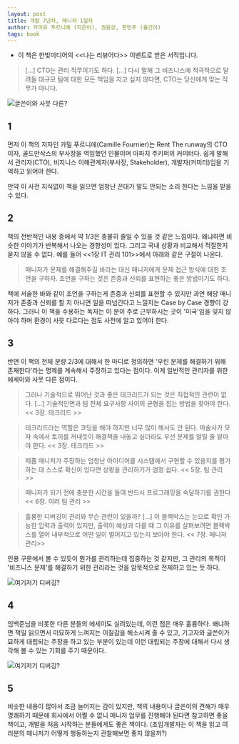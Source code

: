 ```yaml
---
layout: post
title: 개발 7년차, 매니저 1일차
author: 카미유 푸르니에 (지은이), 권원상, 한민주 (옮긴이)
tags: book
---
```


* 이 책은 한빛미디어의 <<나는 리뷰어다>> 이벤트로 받은 서적입니다.

> [...] CTO는 관리 직무이기도 하다. [...] 다시 말해 그 비즈니스에 적극적으로 달려들 대규모 팀에 대한 모든 책임을 지고 싶지 않다면, CTO는 당신에게 맞는 직무가 아니다.

![글쓴이와 사뭇 다른?]({{site.baseurl}}/images/20200325/01.jpg)

## 1

먼저 이 책의 저자인 카밀 푸르니에(Camille Fournier)는 Rent The runway의 CTO이자, 골드만삭스의 부사장을 역임했던 인물이며 아파치 주키퍼의 커미터다. 쉽게 말해서 관리자(CTO), 비지니스 이해관계자(부사장, Stakeholder), 개발자(커미터)임을 기억하고 읽어야 한다. 

만약 이 사전 지식없이 책을 읽으면 엄청난 꼰대가 말도 안되는 소리 한다는 느낌을 받을 수 있다.

## 2

책의 전반적인 내용 중에서 약 1/3은 충불히 줄일 수 있을 것 같은 느낌이다. 왜냐하면 비슷한 이야기가 반복해서 나오는 경향성이 있다. 그리고 국내 상황과 비교해서 적절한지 묻지 않을 수 없다. 예를 들어 <<1장 IT 관리 101>>에서 아래와 같은 구절이 나온다.

> 매니저가 문제를 해결해주길 바라는 대신 매니저에게 문제 접근 방식에 대한 조언을 구하자. 조언을 구하는 것은 존중과 신뢰를 표현하는 좋은 방법이기도 하다.

책에 서술한 바와 같이 조언을 구하는게 존중과 신뢰를 표현할 수 있지만 과연 해당 매니저가 존중과 신뢰를 할 지 아니면 일을 떠넘긴다고 느낄지는 Case by Case 경향이 강하다. 그러니 이 책을 수용하는 독자는 이 분이 주로 근무하시는 곳이 '미국'임을 잊지 않아야 하며 환경이 사뭇 다르다는 점도 사전에 알고 있어야 한다.

## 3 

반면 이 책의 전체 분량 2/3에 대해서 한 마디로 정의하면 '우린 문제를 해결하기 위해 존재한다'라는 명제를 계속해서 주장하고 있다는 점이다. 이게 일반적인 관리자를 위한 에세이와 사뭇 다른 점이다.

> 그러나 기술적으로 뛰어난 것과 좋은 테크리드가 되는 것은 직접적인 관련이 없다. [...] 기술적인면과 팀 전체 요구사항 사이의 균형을 잡는 방법을 찾아야 한다. << 3장. 테크리드 >>

> 테크리드라는 역할은 코딩을 해야 하지만 너무 많이 해서도 안 된다. 마술사가 모자 속에서 토끼를 꺼내듯이 해결책을 내놓고 싶더라도 우선 문제를 알릴 줄 알아야 한다. << 3장. 테크리드 >>

> 제품 매니저가 주장하는 엄청난 아이디어를 시스템에서 구현할 수 있을지를 평가하는 데 스스로 확신이 있다면 상황을 관리하기가 엄청 쉽다. << 5장. 팀 관리 >>

> 매니저가 되기 전에 충분한 시간을 들여 반드시 프로그래밍을 숙달하기를 권한다<< 6장. 여러 팀 관리 >>

> 훌륭한 디버깅이 관리와 무슨 관련이 있을까? [...] 이 블랙박스는 눈으로 확인 가능한 입력과 출력이 있지만, 출력이 예상과 다를 때 그 이유를 살펴보려면 블랙박스를 열어 내부적으로 어떤 일이 벌어지고 있는지 보아야 한다. << 7장. 매니저 관리>>

인용 구문에서 볼 수 있듯이 뭔가를 관리하는데 집중하는 것 같지만, 그 관리의 목적이 '비즈니스 문제'를 해결하기 위한 관리라는 것을 암묵적으로 전제하고 있는 듯 하다.

![여기저기 디버깅?]({{site.baseurl}}/images/20200325/02.jpg)

## 4

임백준님을 비롯한 다른 분들의 에세이도 실려있는데, 이런 점은 매우 훌륭하다. 왜냐하면 책일 읽으면서 미묘하게 느껴지는 이질감을 해소시켜 줄 수 있고, 기고자와 글쓴이가 묘하게 대립되는 주장을 하고 있는 부분이 있는데 이런 대립되는 주장에 대해서 다시 생각해 볼 수 있는 기회를 주기 때문이다.

![여기저기 디버깅?]({{site.baseurl}}/images/20200325/03.jpg)

## 5

비슷한 내용이 많아서 조금 늘어지는 감이 있지만, 책의 내용이나 글쓴이의 견해가 매우 명쾌하기 때문에 회사에서 어쩔 수 없니 매니저 업무를 진행해야 된다면 참고하면 좋을 책이고, 개발을 처음 시작하는 분들에게도 좋은 책이다. (초입개발자는 이 책을 읽고 여러분의 매니저가 어떻게 행동하는지 관찰해보면 좋지 않을까?)

